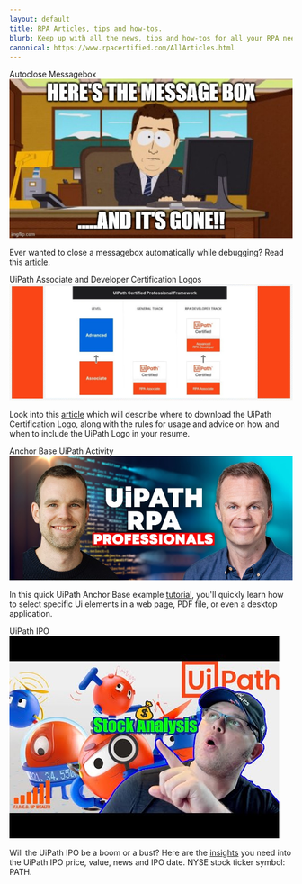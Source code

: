 ```yaml
---
layout: default
title: RPA Articles, tips and how-tos.
blurb: Keep up with all the news, tips and how-tos for all your RPA needs. You can reach out to us and request articles on RPA related topics.
canonical: https://www.rpacertified.com/AllArticles.html
---
```


<div class="row">

<div class="col-12 col-xs-12 col-sm-6 col-md-6 col-lg-4 col-xl-4 mb-2 d-flex align-items-stretch">
    <div class="card">
        <div class="card-header">Autoclose Messagebox</div>
        <img src="/assets/Messagebox-gone-Meme.jpg" class="card-img-top" alt="uipath certification" />
        <div class="card-body d-flex flex-column">
            <p class="card-text">Ever wanted to close a messagebox automatically while debugging? Read this <a href="https://github.com/uipath-certification/uipath-certification.github.io/blob/master/_posts/2021-4-12-autoclosing-message-boxes.md">article</a>.</p>
        </div>
    </div>
</div>
<div class="col-12 col-xs-12 col-sm-6 col-md-6 col-lg-4 col-xl-4 mb-2 d-flex align-items-stretch">
    <div class="card">
        <div class="card-header">UiPath Associate and Developer Certification Logos</div>
        <img src="/assets/uipath-associate-developer-certification-roadmap.jpg" class="card-img-top" alt="uipath certification" />
        <div class="card-body d-flex flex-column">
            <p class="card-text">Look into this <a href="https://www.rpacertified.com//2021/03/29/uipath-certification-logo.html">article</a> which will describe where to download the UiPath Certification Logo, along with the rules for usage and advice on how and when to include the UiPath Logo in your resume.</p>
        </div>
    </div>
</div>

<div class="col-12 col-xs-12 col-sm-6 col-md-6 col-lg-4 col-xl-4 mb-2 d-flex align-items-stretch">
    <div class="card">
        <div class="card-header">Anchor Base UiPath Activity</div>
        <img src="/assets/anders-jensen.jpg" class="card-img-top" alt="uipath certification" />
        <div class="card-body d-flex flex-column">
            <p class="card-text">In this quick UiPath Anchor Base example <a href="https://www.rpacertified.com/2021/04/03/uipath-anchor-base-example-tutorial.html">tutorial</a>, you'll quickly learn how to select specific Ui elements in a web page, PDF file, or even a desktop application.</p>
        </div>
    </div>
</div>
<div class="col-12 col-xs-12 col-sm-6 col-md-6 col-lg-4 col-xl-4 mb-2 d-flex align-items-stretch">
    <div class="card">
        <div class="card-header">UiPath IPO</div>
        <img src="/assets/uipath-ipo-stock.jpg" class="card-img-top" alt="uipath certification" />
        <div class="card-body d-flex flex-column">
            <p class="card-text">Will the UiPath IPO be a boom or a bust? Here are the <a href="https://www.rpacertified.com/2021/04/09/ipo-uipath-stock-price-value.html">insights</a> you need into the UiPath IPO price, value, news and IPO date. NYSE stock ticker symbol: PATH.</p>
        </div>
    </div>
</div>

</div>
